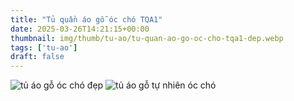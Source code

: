 ```yaml
---
title: "Tủ quần áo gỗ óc chó TQA1"
date: 2025-03-26T14:21:15+00:00
thumbnail: img/thumb/tu-ao/tu-quan-ao-go-oc-cho-tqa1-dep.webp
tags: ['tu-ao']
draft: false
---
```

![tủ áo gỗ óc chó đẹp](/img/tu-ao/tqa1/tu-quan-ao-go-oc-cho-tqa1-00-1.webp)
![tủ áo gỗ tự nhiên óc chó](/img/tu-ao/tqa1/tu-quan-ao-go-oc-cho-tqa1-00-2.webp)